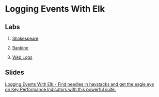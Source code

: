 # Logging Events With Elk

## Labs

1. [Shakespeare](./shakespeare.md)

2. [Banking](./banking.md)

3. [Web Logs](./weblogs.md)

## Slides
[Logging Events With Elk - Find needles in haystacks and get the eagle eye on Key Performance Indicators with this powerful suite.](https://docs.google.com/presentation/d/1eQo3OqqG39MzKhnlL62d9JVl4oHQUz98649r0Ir_sIQ/edit?usp=sharing)
